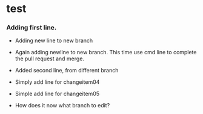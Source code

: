 # test

### Adding first line.

- Adding new line to new branch

- Again adding newline to new branch. This time use cmd line to complete the pull request and merge.

- Added second line, from different branch

- Simply add line for changeitem04

- Simple add line for changeitem05

- How does it now what branch to edit?
